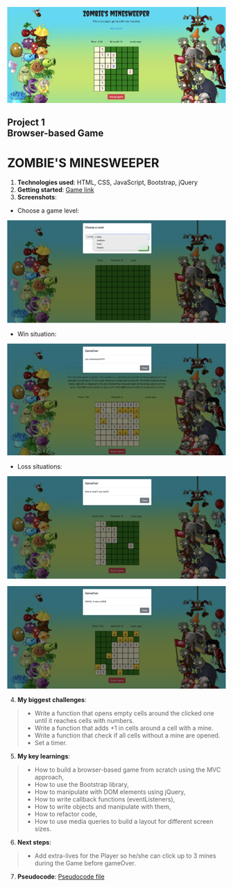![Game image](img/GamePage.png)

## Project 1 <br> Browser-based Game

# **ZOMBIE'S MINESWEEPER**

1. **Technologies used**: HTML, CSS, JavaScript, Bootstrap, jQuery
2. **Getting started**: [Game link](https://annabaranova.github.io/minesweeper_game/)
3. **Screenshots**:
* Choose a game level: 

![Choose Level](img/chooseLevel.png)

* Win situation:

![Player win](img/winOver.png)

* Loss situations:

![Loss Time Over](img/timeOver.png)

![Loss Find Mine](img/mineOver.png)

4. **My biggest challenges**:

> * Write a function that opens empty cells around the clicked one until it reaches cells with numbers.
> * Write a function that adds +1 in cells around a cell with a mine.
> * Write a function that check if all cells without a mine are opened.
> * Set a timer.

5. **My key learnings**:

> * How to build a browser-based game from scratch using the MVC approach,
> * How to use the Bootstrap library,
> * How to manipulate with DOM elements using jQuery,
> * How to write callback functions (eventListeners),
> * How to write objects and manipulate with them,
> * How to refactor code,
> * How to use media queries to build a layout for different screen sizes.

6. **Next steps**: 

> * Add extra-lives for the Player so he/she can click up to 3 mines during the Game before gameOver.

7. **Pseudocode**: [Pseudocode file](pseudocode.md)